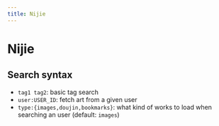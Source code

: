 ```yaml
---
title: Nijie
---
```



# Nijie

## Search syntax

* `tag1 tag2`: basic tag search
* `user:USER_ID`: fetch art from a given user
* `type:{images,doujin,bookmarks}`: what kind of works to load when searching an user (default: `images`)